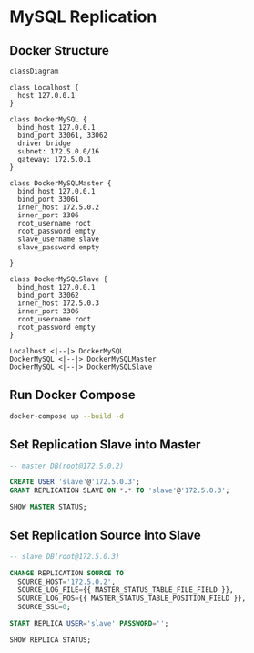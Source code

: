# MySQL Replication

## Docker Structure

```mermaid
classDiagram

class Localhost {
  host 127.0.0.1
}

class DockerMySQL {
  bind_host 127.0.0.1
  bind_port 33061, 33062
  driver bridge
  subnet: 172.5.0.0/16
  gateway: 172.5.0.1
}

class DockerMySQLMaster {
  bind_host 127.0.0.1
  bind_port 33061
  inner_host 172.5.0.2
  inner_port 3306
  root_username root
  root_password empty
  slave_username slave
  slave_password empty

}

class DockerMySQLSlave {
  bind_host 127.0.0.1
  bind_port 33062
  inner_host 172.5.0.3
  inner_port 3306
  root_username root
  root_password empty
}

Localhost <|--|> DockerMySQL
DockerMySQL <|--|> DockerMySQLMaster
DockerMySQL <|--|> DockerMySQLSlave
```

## Run Docker Compose

```zsh
docker-compose up --build -d
```

## Set Replication Slave into Master

```sql
-- master DB(root@172.5.0.2)

CREATE USER 'slave'@'172.5.0.3';
GRANT REPLICATION SLAVE ON *.* TO 'slave'@'172.5.0.3';

SHOW MASTER STATUS;
```

## Set Replication Source into Slave

```sql
-- slave DB(root@172.5.0.3)

CHANGE REPLICATION SOURCE TO
  SOURCE_HOST='172.5.0.2',
  SOURCE_LOG_FILE={{ MASTER_STATUS_TABLE_FILE_FIELD }},
  SOURCE_LOG_POS={{ MASTER_STATUS_TABLE_POSITION_FIELD }},
  SOURCE_SSL=0;

START REPLICA USER='slave' PASSWORD='';

SHOW REPLICA STATUS;
```

